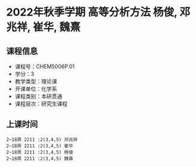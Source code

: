 # 2022年秋季学期 高等分析方法 杨俊, 邓兆祥, 崔华, 魏熹






## 课程信息

- 课程号：CHEM5006P.01
- 学分：3
- 教学类型：理论课
- 开课单位：化学系
- 课程类别：本研贯通
- 课程层次：研究生课程

## 上课时间

```
2~18周 2211 :2(3,4,5) 邓兆祥
2~18周 2211 :2(3,4,5) 崔华
2~18周 2211 :2(3,4,5) 杨俊
2~18周 2211 :2(3,4,5) 魏熹
```

